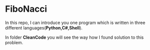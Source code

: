 # FiboNacci
In this repo, I can introduce you one program which is
written in three different languages(**Python,C#,Shell**).

In folder **CleanCode** you will see the way how I found
solution to this problem.
